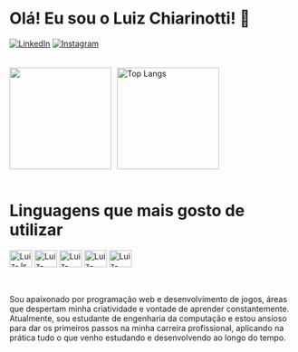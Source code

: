<h1>Olá! Eu sou o Luiz Chiarinotti! 👋</h1>

<div>
  <a href="https://www.linkedin.com/in/luiz-filipe-chiarinotti-0b8bb5254/" target="_blank">
  <img src="https://custom-icon-badges.demolab.com/badge/LinkedIn-0A66C2?logo=linkedin-white&logoColor=fff" alt="LinkedIn"></a>
  <a href="https://www.instagram.com/luiz_chiarinotti/" target="_blank">
  <img src="https://img.shields.io/badge/Instagram-%23E4405F.svg?logo=Instagram&logoColor=white" alt="Instagram"></a>
</div><br><br>

<div style="display: flex; gap: 10px">
  <a href="https://github.com/Chiarinotti1022" target="_blank">
  <img height=180 src="https://github-readme-stats.vercel.app/api?username=Chiarinotti1022&show_icons=true&theme=dark"/></a>
  <a href="https://github.com/Chiarinotti1022" target="_blank">
  <img height="180" src="https://github-readme-stats.vercel.app/api/top-langs/?username=Chiarinotti1022&layout=compact&langs_count=8&theme=dark" alt="Top Langs"></a>
</div><br>

<h1>Linguagens que mais gosto de utilizar</h1>

<div style="display: inline_block">
  <img align="center" alt="Luiz-Js" height="30" width="40" src="https://cdn.jsdelivr.net/gh/devicons/devicon/icons/javascript/javascript-plain.svg">
  <img align="center" alt="Luiz-PHP" height="30" width="40" src="https://cdn.jsdelivr.net/gh/devicons/devicon/icons/php/php-original.svg">
  <img align="center" alt="Luiz-HTML" height="30" width="40" src="https://cdn.jsdelivr.net/gh/devicons/devicon/icons/html5/html5-original.svg">
  <img align="center" alt="Luiz-CSS" height="30" width="40" src="https://cdn.jsdelivr.net/gh/devicons/devicon/icons/css3/css3-original.svg">
  <img align="center" alt="Luiz-Csharp" height="30" width="40" src="https://cdn.jsdelivr.net/gh/devicons/devicon/icons/csharp/csharp-original.svg">
</div><br><br>

<p>Sou apaixonado por programação web e desenvolvimento de jogos, áreas que despertam minha criatividade e vontade de aprender constantemente. Atualmente, sou estudante de engenharia da computação e estou ansioso para dar os primeiros passos na minha carreira profissional, aplicando na prática tudo o que venho estudando e desenvolvendo ao longo do tempo.<br><br>

<!--
<div style="display: flex; gap: 10px">
  <a href="https://github.com/Chiarinotti1022/github-readme-stats">
  <img src="https://github-readme-stats.vercel.app/api/pin/?username=Chiarinotti1022&repo=Chiarinotti1022&theme=dark"></a>
</div>
-->
